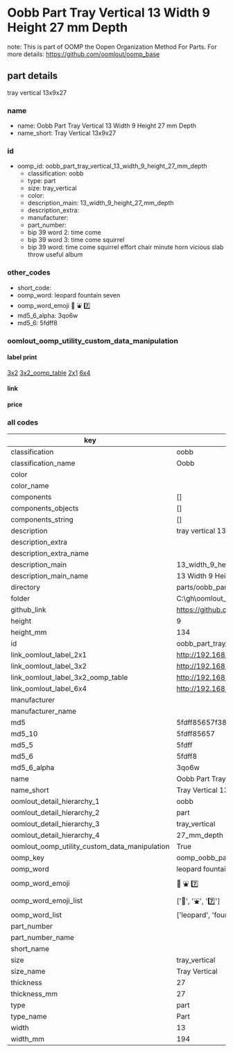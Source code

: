 # Oobb Part Tray Vertical 13 Width 9 Height 27 mm Depth  

note: This is part of OOMP the Oopen Organization Method For Parts. For more details: https://github.com/oomlout/oomp_base

##  part details
  



tray vertical 13x9x27



### name
* name: Oobb Part Tray Vertical 13 Width 9 Height 27 mm Depth
* name_short: Tray Vertical 13x9x27 
### id
* oomp_id: oobb_part_tray_vertical_13_width_9_height_27_mm_depth
  * classification: oobb
  * type: part
  * size: tray_vertical
  * color: 
  * description_main: 13_width_9_height_27_mm_depth
  * description_extra: 
  * manufacturer: 
  * part_number: 
  * bip 39 word 2: time come
  * bip 39 word 3: time come squirrel
  * bip 39 word: time come squirrel effort chair minute horn vicious slab throw useful album

### other_codes
* short_code: 
* oomp_word: leopard fountain seven
* oomp_word_emoji :leopard: :fountain: :seven:
* md5_6_alpha: 3qo6w
* md5_6: 5fdff8






### oomlout_oomp_utility_custom_data_manipulation
#### label print
[3x2](http://192.168.1.245:1112/?label=oomp%203qo6w)
[3x2_oomp_table](http://192.168.1.108:1112/?label=oomp%203qo6w)
[2x1](http://192.168.1.242:1112/?label=oomp%203qo6w)
[6x4](http://192.168.1.55:1112/?label=oomp%203qo6w)    

#### link

                              

#### price







### all codes 
| key | value |  
| --- | --- |  
| classification | oobb |  
| classification_name | Oobb |  
| color |  |  
| color_name |  |  
| components | [] |  
| components_objects | [] |  
| components_string | [] |  
| description | tray vertical 13x9x27 |  
| description_extra |  |  
| description_extra_name |  |  
| description_main | 13_width_9_height_27_mm_depth |  
| description_main_name | 13 Width 9 Height 27 mm Depth |  
| directory | parts/oobb_part_tray_vertical_13_width_9_height_27_mm_depth |  
| folder | C:\gh\oomlout_oobb_version_4_generated_parts\parts\oobb_part_tray_vertical_13_width_9_height_27_mm_depth |  
| github_link | https://github.com/oomlout/oomlout_oomp_part_src/tree/main/parts/oobb_part_tray_vertical_13_width_9_height_27_mm_depth |  
| height | 9 |  
| height_mm | 134 |  
| id | oobb_part_tray_vertical_13_width_9_height_27_mm_depth |  
| link_oomlout_label_2x1 | http://192.168.1.242:1112/?label=oomp%203qo6w |  
| link_oomlout_label_3x2 | http://192.168.1.245:1112/?label=oomp%203qo6w |  
| link_oomlout_label_3x2_oomp_table | http://192.168.1.108:1112/?label=oomp%203qo6w |  
| link_oomlout_label_6x4 | http://192.168.1.55:1112/?label=oomp%203qo6w |  
| manufacturer |  |  
| manufacturer_name |  |  
| md5 | 5fdff85657f38db23512e46ba74b8712 |  
| md5_10 | 5fdff85657 |  
| md5_5 | 5fdff |  
| md5_6 | 5fdff8 |  
| md5_6_alpha | 3qo6w |  
| name | Oobb Part Tray Vertical 13 Width 9 Height 27 mm Depth |  
| name_short | Tray Vertical 13x9x27  |  
| oomlout_detail_hierarchy_1 | oobb |  
| oomlout_detail_hierarchy_2 | part |  
| oomlout_detail_hierarchy_3 | tray_vertical |  
| oomlout_detail_hierarchy_4 | 27_mm_depth |  
| oomlout_oomp_utility_custom_data_manipulation | True |  
| oomp_key | oomp_oobb_part_tray_vertical_13_width_9_height_27_mm_depth |  
| oomp_word | leopard fountain seven |  
| oomp_word_emoji | :leopard: :fountain: :seven: |  
| oomp_word_emoji_list | [':leopard:', ':fountain:', ':seven:'] |  
| oomp_word_list | ['leopard', 'fountain', 'seven'] |  
| part_number |  |  
| part_number_name |  |  
| short_name |  |  
| size | tray_vertical |  
| size_name | Tray Vertical |  
| thickness | 27 |  
| thickness_mm | 27 |  
| type | part |  
| type_name | Part |  
| width | 13 |  
| width_mm | 194 |  
